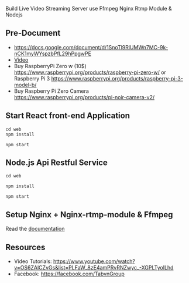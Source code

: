 Build Live Video Streaming Server use Ffmpeg Nginx Rtmp Module & Nodejs
## Pre-Document
+ https://docs.google.com/document/d/1SnoTl9RlUMWn7MC-9k-nCK1myWYspzbPfL29hPpgwPE
+ <a href="https://www.youtube.com/watch?v=OS6ZAlCZvGs&list=PLFaW_8zE4amPRvRNZwyc_-XGPLTyoILhd">Video</a>
+ Buy RaspberryPi Zero w (10$) https://www.raspberrypi.org/products/raspberry-pi-zero-w/ or Raspberry Pi 3 https://www.raspberrypi.org/products/raspberry-pi-3-model-b/
+ Buy Raspberry Pi Zero Camera https://www.raspberrypi.org/products/pi-noir-camera-v2/
## Start React front-end Application
```
cd web
npm install
```
```
npm start

```

## Node.js Api Restful Service
```
cd web
```

```
npm install
```
```
npm start
```

## Setup Nginx + Nginx-rtmp-module & Ffmpeg 
Read the <a href="https://github.com/tabvn/video-streaming-service/blob/master/setup-nginx-ffmpeg-nginx-rtmp-module.md">documentation</a>
## Resources
+ Video Tutorials: https://www.youtube.com/watch?v=OS6ZAlCZvGs&list=PLFaW_8zE4amPRvRNZwyc_-XGPLTyoILhd
+ Facebook: https://facebook.com/TabvnGroup
